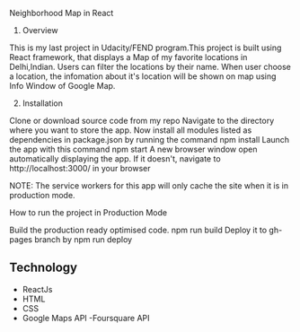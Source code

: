 Neighborhood Map in React

1. Overview

This is my last project in Udacity/FEND program.This project is built using React framework, that displays a Map of my favorite locations in Delhi,Indian. Users can filter the locations by their name. When user choose a location, the infomation about it's location will be shown on map using Info Window of Google Map.

2. Installation

Clone or download source code from my repo
Navigate to the directory where you want to store the app.
Now install all modules listed as dependencies in package.json by running the command npm install
Launch the app with this command npm start
A new browser window open automatically displaying the app. If it doesn't, navigate to http://localhost:3000/ in your browser

NOTE: The service workers for this app will only cache the site when it is in production mode.

How to run the project in Production Mode

Build the production ready optimised code. npm run build
Deploy it to gh-pages branch by npm run deploy

## Technology
- ReactJs
- HTML
- CSS
- Google Maps API
-Foursquare API
